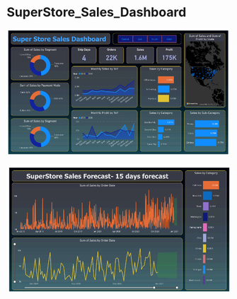 # SuperStore_Sales_Dashboard
![image alt](https://github.com/ksubasish/SuperStore_Sales_Dashbord/blob/b71c937f61ee18cd09ba957f5f5ddb301250f27e/Screenshot%202025-01-19%20165602.png)

![image alt](https://github.com/ksubasish/SuperStore_Sales_Dashbord/blob/main/Screenshot%2012.png?raw=true)
